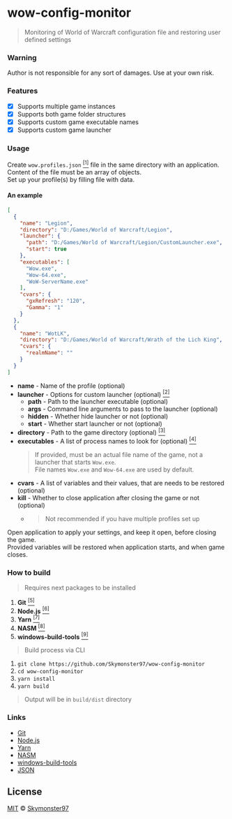 <!-- markdownlint-disable no-inline-html header-increment -->
# wow-config-monitor

> Monitoring of World of Warcraft configuration file and restoring user defined settings

### Warning

Author is not responsible for any sort of damages.
Use at your own risk.

### Features

- [x] Supports multiple game instances
- [x] Supports both game folder structures <a id="dir"></a>
- [x] Supports custom game executable names <a id="exec"></a>
- [x] Supports custom game launcher <a id="launcher"></a>

### Usage

Create `wow.profiles.json` <a href="#JSON"><sup>[1]</sup></a> file in the same directory with an application.\
Content of the file must be an array of objects.\
Set up your profile(s) by filling file with data.

#### An example

```json
[
  {
    "name": "Legion",
    "directory": "D:/Games/World of Warcraft/Legion",
    "launcher": {
      "path": "D:/Games/World of Warcraft/Legion/CustomLauncher.exe",
      "start": true
    },
    "executables": [
      "Wow.exe",
      "Wow-64.exe",
      "WoW-ServerName.exe"
    ],
    "cvars": {
      "gxRefresh": "120",
      "Gamma": "1"
    }
  },
  {
    "name": "WotLK",
    "directory": "D:/Games/World of Warcraft/Wrath of the Lich King",
    "cvars": {
      "realmName": ""
    }
  }
]
```

- **name** - Name of the profile (optional)
- **launcher** - Options for custom launcher (optional) <a href="#launcher"><sup>[2]</sup></a>
  - **path** - Path to the launcher executable (optional)
  - **args** - Command line arguments to pass to the launcher (optional)
  - **hidden** - Whether hide launcher or not (optional)
  - **start** - Whether start launcher or not (optional)
- **directory** - Path to the game directory (optional) <a href="#dir"><sup>[3]</sup></a>
- **executables** - A list of process names to look for (optional) <a href="#exec"><sup>[4]</sup></a>
  > If provided, must be an actual file name of the game, not a launcher that starts `Wow.exe`.\
  > File names `Wow.exe` and `Wow-64.exe` are used by default.
- **cvars** - A list of variables and their values, that are needs to be restored (optional)
- **kill** - Whether to close application after closing the game or not (optional)
  - > Not recommended if you have multiple profiles set up

Open application to apply your settings, and keep it open, before closing the game.\
Provided variables will be restored when application starts, and when game closes.

### How to build

> Requires next packages to be installed

1. **Git** <a href="#Git"><sup>[5]</sup></a>
2. **Node.js** <a href="#Node.js"><sup>[6]</sup></a>
3. **Yarn** <a href="#Yarn"><sup>[7]</sup></a>
4. **NASM** <a href="#NASM"><sup>[8]</sup></a>
5. **windows-build-tools** <a href="#WBT"><sup>[9]</sup></a>

> Build process via CLI

1. `git clone https://github.com/Skymonster97/wow-config-monitor`
2. `cd wow-config-monitor`
3. `yarn install`
4. `yarn build`

> Output will be in `build/dist` directory

### Links

- [Git](https://git-scm.com/) <a id="Git"></a>
- [Node.js](https://nodejs.org/en/) <a id="Node.js"></a>
- [Yarn](https://yarnpkg.com/) <a id="Yarn"></a>
- [NASM](https://www.nasm.us/) <a id="NASM"></a>
- [windows-build-tools](https://yarnpkg.com/package/windows-build-tools) <a id="WBT"></a>
- [JSON](https://developer.mozilla.org/en-US/docs/Glossary/JSON) <a id="JSON"></a>

## License

[MIT](LICENSE.md) © [Skymonster97](https://github.com/Skymonster97)
